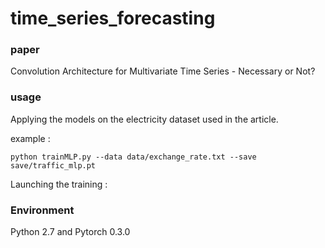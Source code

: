 # time_series_forecasting

### paper

Convolution Architecture for Multivariate Time Series - Necessary or Not?

### usage


Applying the models on the electricity dataset used in the article.



example : 

    python trainMLP.py --data data/exchange_rate.txt --save save/traffic_mlp.pt


Launching the training :
### Environment 

Python 2.7 and Pytorch 0.3.0

